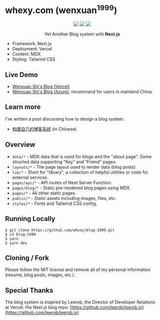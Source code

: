 # whexy.com (wenxuan<sup>1999</sup>)

<p align="center">
<img src="https://img.shields.io/github/license/whexy/blog-1999?" />
<img src="https://img.shields.io/github/deployments/whexy/blog-1999/production?label=vercel&logo=vercel&logoColor=vercel?" />
<img src="https://img.shields.io/badge/Powered%20by-React-blue" />
</p>

<p align="center">
  Yet Another Blog system with <b>Next.js</b>
</p>

- Framework: Next.js
- Deployment: Vercel
- Content: MDX
- Styling: Tailwind CSS

## Live Demo

- [Wenxuan Shi's Blog (Vercel)](https://whexy.com)
- [Wenxuan Shi's Blog (Azure)](https://www.whexy.com), recommand for users in mainland China.

## Learn more

I've written a post discussing how to design a blog system.

- [构建自己的博客系统](https://www.whexy.com/posts/blog-diy) (in Chinese)

## Overview

- `data/*` - MDX data that is used for blogs and the "about page". Some structed data supporting "Key" and "Friend" pages.
- `layouts/*` - The page layout used to render data (blog posts).
- `lib/*` - Short for "library", a collection of helpful utilities or code for external services.
- `pages/api/*` - API routes of Next Server Function.
- `pages/blog/*` - Static pre-rendered blog pages using MDX.
- `pages/*` - All other static pages.
- `public/*` - Static assets including images, files, etc.
- `styles/*` - Fonts and Tailwind CSS config.

## Running Locally

```shell
$ git clone https://github.com/whexy/blog-1999.git
$ cd blog-1999
$ yarn
$ yarn dev
```

## Cloning / Fork

Please follow the MIT license and remove all of my personal information (resume, blog posts, images, etc.).

## Special Thanks

The blog system is inspired by Leerob, the Director of Developer Relations at Vercel. His Next.js blog repo: [https://github.com/leerob/leerob.io](https://github.com/leerob/leerob.io)
